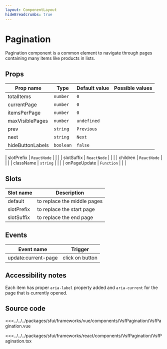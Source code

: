 ```yaml
---
layout: ComponentLayout
hideBreadcrumbs: true
---
```

# Pagination

Pagination component is a common element to navigate through pages containing many items like products in lists.

<Generate />

## Props

| Prop name        | Type         | Default value | Possible values      |
|------------------|--------------|---------------|----------------------|
| totalItems     | `number`       | `0`           |                      |
| currentPage    | `number`       | `0`           |                      |
| itemsPerPage   | `number`       | `0`           |                      |
| maxVisiblePages| `number`       | `undefined`   |                      |
| prev           | `string`       | `Previous`    |                      |
| next           | `string`       | `Next`        |                      |
| hideButtonLabels | `boolean`    | `false`       |                      |
<!-- react -->
| slotPrefix     | `ReactNode`    |               |                      |
| slotSuffix     | `ReactNode`    |               |                      |
| children       | `ReactNode`    |               |                      |
| className      | `string`       |               |                      |
| onPageUpdate   | `Function`     |               |                      |
<!-- end react -->

<!-- vue -->
## Slots

| Slot name      |            Description            |
| -------------- | --------------------------------- |
| default      | to replace the middle pages       |
| slotPrefix   | to replace the start page         |
| slotSuffix   | to replace the end page           |

## Events

| Event name              |            Trigger             |
| ----------------------- | ------------------------------ |
| update:current-page   |      click on button           |
<!-- end vue -->

## Accessibility notes

Each item has proper `aria-label` property added and `aria-current` for the page that is currently opened.

## Source code

<!-- vue -->
<<<../../../packages/sfui/frameworks/vue/components/VsfPagination/VsfPagination.vue
<!-- end vue -->
<!-- react -->
<<<../../../packages/sfui/frameworks/react/components/VsfPagination/VsfPagination.tsx
<!-- end react -->
